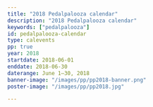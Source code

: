 ```yaml
---
title: "2018 Pedalpalooza calendar"
description: "2018 Pedalpalooza calendar"
keywords: ["pedalpalooza"]
id: pedalpalooza-calendar
type: calevents
pp: true
year: 2018
startdate: 2018-06-01
enddate: 2018-06-30
daterange: June 1–30, 2018
banner-image: "/images/pp/pp2018-banner.png"
poster-image: "/images/pp/pp2018.jpg"

---
```



